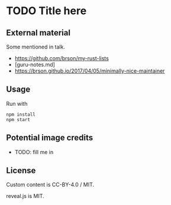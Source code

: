 # TODO Title here


## External material

Some mentioned in talk.

- https://github.com/brson/my-rust-lists
- [guru-notes.md]
- https://brson.github.io/2017/04/05/minimally-nice-maintainer


## Usage

Run with

```
npm install
npm start
```


## Potential image credits

- TODO: fill me in


## License

Custom content is CC-BY-4.0 / MIT.

reveal.js is MIT.
